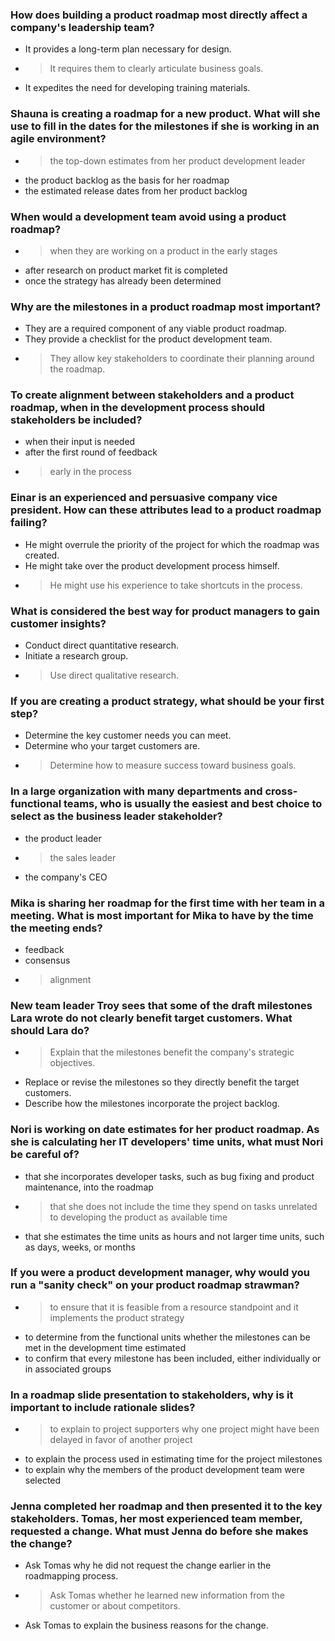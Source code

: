 ### How does building a product roadmap most directly affect a company's leadership team?

- It provides a long-term plan necessary for design.
- > It requires them to clearly articulate business goals.
- It expedites the need for developing training materials.



### Shauna is creating a roadmap for a new product. What will she use to fill in the dates for the milestones if she is working in an agile environment?

- > the top-down estimates from her product development leader
- the product backlog as the basis for her roadmap
- the estimated release dates from her product backlog



### When would a development team avoid using a product roadmap?

- > when they are working on a product in the early stages
- after research on product market fit is completed
- once the strategy has already been determined



### Why are the milestones in a product roadmap most important?

- They are a required component of any viable product roadmap.
- They provide a checklist for the product development team.
- > They allow key stakeholders to coordinate their planning around the roadmap.



### To create alignment between stakeholders and a product roadmap, when in the development process should stakeholders be included?

- when their input is needed
- after the first round of feedback
- > early in the process



### Einar is an experienced and persuasive company vice president. How can these attributes lead to a product roadmap failing?

- He might overrule the priority of the project for which the roadmap was created.
- He might take over the product development process himself.
- > He might use his experience to take shortcuts in the process.




### What is considered the best way for product managers to gain customer insights?

- Conduct direct quantitative research.
- Initiate a research group.
- > Use direct qualitative research.




### If you are creating a product strategy, what should be your first step?

- Determine the key customer needs you can meet.
- Determine who your target customers are.
- > Determine how to measure success toward business goals.



### In a large organization with many departments and cross-functional teams, who is usually the easiest and best choice to select as the business leader stakeholder?

- the product leader
- > the sales leader
- the company's CEO



### Mika is sharing her roadmap for the first time with her team in a meeting. What is most important for Mika to have by the time the meeting ends?

- feedback
- consensus
- > alignment



### New team leader Troy sees that some of the draft milestones Lara wrote do not clearly benefit target customers. What should Lara do?

- > Explain that the milestones benefit the company's strategic objectives.
- Replace or revise the milestones so they directly benefit the target customers.
- Describe how the milestones incorporate the project backlog.



### Nori is working on date estimates for her product roadmap. As she is calculating her IT developers' time units, what must Nori be careful of?

- that she incorporates developer tasks, such as bug fixing and product maintenance, into the roadmap
- > that she does not include the time they spend on tasks unrelated to developing the product as available time
- that she estimates the time units as hours and not larger time units, such as days, weeks, or months




### If you were a product development manager, why would you run a "sanity check" on your product roadmap strawman?

- > to ensure that it is feasible from a resource standpoint and it implements the product strategy
- to determine from the functional units whether the milestones can be met in the development time estimated
- to confirm that every milestone has been included, either individually or in associated groups



### In a roadmap slide presentation to stakeholders, why is it important to include rationale slides?

- > to explain to project supporters why one project might have been delayed in favor of another project
- to explain the process used in estimating time for the project milestones
- to explain why the members of the product development team were selected




### Jenna completed her roadmap and then presented it to the key stakeholders. Tomas, her most experienced team member, requested a change. What must Jenna do before she makes the change?

- Ask Tomas why he did not request the change earlier in the roadmapping process.
- > Ask Tomas whether he learned new information from the customer or about competitors.
- Ask Tomas to explain the business reasons for the change.

